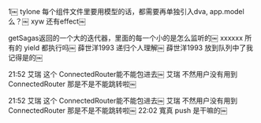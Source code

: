 
1￼
tylone
每个组件文件里要用模型的话，都需要再单独引入dva, app.model么？￼
xyw
还有effect￼




getSagas返回的一个大的迭代器，里面的每一个小的是怎么监听的￼
xxxxxx
所有的 yield 都执行吗￼
薛世洋1993
递归个人理解￼
薛世洋1993
放到队列中了我记得是的￼



21:52
艾瑞
这个 ConnectedRouter能不能包进去￼
艾瑞
不然用户没有用到 ConnectedRouter 那是不是不能跳转啦￼


21:52
艾瑞
这个 ConnectedRouter能不能包进去￼
艾瑞
不然用户没有用到 ConnectedRouter 那是不是不能跳转啦￼
22:02
寬真
push 是干嘛的￼

